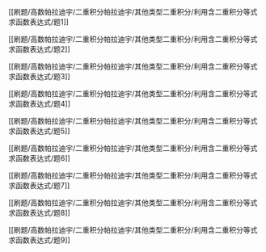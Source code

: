 

[[刷题/高数帕拉迪宇/二重积分帕拉迪宇/其他类型二重积分/利用含二重积分等式求函数表达式/题1]]

[[刷题/高数帕拉迪宇/二重积分帕拉迪宇/其他类型二重积分/利用含二重积分等式求函数表达式/题2]]

[[刷题/高数帕拉迪宇/二重积分帕拉迪宇/其他类型二重积分/利用含二重积分等式求函数表达式/题3]]

[[刷题/高数帕拉迪宇/二重积分帕拉迪宇/其他类型二重积分/利用含二重积分等式求函数表达式/题4]]

[[刷题/高数帕拉迪宇/二重积分帕拉迪宇/其他类型二重积分/利用含二重积分等式求函数表达式/题5]]

[[刷题/高数帕拉迪宇/二重积分帕拉迪宇/其他类型二重积分/利用含二重积分等式求函数表达式/题6]]

[[刷题/高数帕拉迪宇/二重积分帕拉迪宇/其他类型二重积分/利用含二重积分等式求函数表达式/题7]]

[[刷题/高数帕拉迪宇/二重积分帕拉迪宇/其他类型二重积分/利用含二重积分等式求函数表达式/题8]]

[[刷题/高数帕拉迪宇/二重积分帕拉迪宇/其他类型二重积分/利用含二重积分等式求函数表达式/题9]]